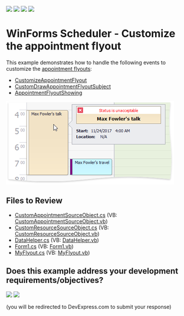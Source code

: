 <!-- default badges list -->
![](https://img.shields.io/endpoint?url=https://codecentral.devexpress.com/api/v1/VersionRange/128634284/24.2.1%2B)
[![](https://img.shields.io/badge/Open_in_DevExpress_Support_Center-FF7200?style=flat-square&logo=DevExpress&logoColor=white)](https://supportcenter.devexpress.com/ticket/details/T579967)
[![](https://img.shields.io/badge/📖_How_to_use_DevExpress_Examples-e9f6fc?style=flat-square)](https://docs.devexpress.com/GeneralInformation/403183)
[![](https://img.shields.io/badge/💬_Leave_Feedback-feecdd?style=flat-square)](#does-this-example-address-your-development-requirementsobjectives)
<!-- default badges end -->

# WinForms Scheduler - Customize the appointment flyout

This example demonstrates how to handle the following events to customize the [appointment flyouts](https://docs.devexpress.com/WindowsForms/118551/controls-and-libraries/scheduler/visual-elements/scheduler-control/appointment-flyout):

* [CustomizeAppointmentFlyout](https://docs.devexpress.com/WindowsForms/DevExpress.XtraScheduler.SchedulerControl.CustomizeAppointmentFlyout)
* [CustomDrawAppointmentFlyoutSubject](https://docs.devexpress.com/WindowsForms/DevExpress.XtraScheduler.SchedulerControl.CustomDrawAppointmentFlyoutSubject)
* [AppointmentFlyoutShowing](https://docs.devexpress.com/WindowsForms/DevExpress.XtraScheduler.SchedulerControl.AppointmentFlyoutShowing)

![WinForms Scheduler - Customize the appointment flyout](https://raw.githubusercontent.com/DevExpress-Examples/how-to-customize-the-appointment-flyout-t579967/17.2.3+/media/9fa48412-44b6-4954-a816-fddd9cfabc6b.png)


## Files to Review

* [CustomAppointmentSourceObject.cs](./CS/CustomAppointmentFlyoutExample/CustomAppointmentSourceObject.cs) (VB: [CustomAppointmentSourceObject.vb](./VB/CustomAppointmentFlyoutExample/CustomAppointmentSourceObject.vb))
* [CustomResourceSourceObject.cs](./CS/CustomAppointmentFlyoutExample/CustomResourceSourceObject.cs) (VB: [CustomResourceSourceObject.vb](./VB/CustomAppointmentFlyoutExample/CustomResourceSourceObject.vb))
* [DataHelper.cs](./CS/CustomAppointmentFlyoutExample/DataHelper.cs) (VB: [DataHelper.vb](./VB/CustomAppointmentFlyoutExample/DataHelper.vb))
* [Form1.cs](./CS/CustomAppointmentFlyoutExample/Form1.cs) (VB: [Form1.vb](./VB/CustomAppointmentFlyoutExample/Form1.vb))
* [MyFlyout.cs](./CS/CustomAppointmentFlyoutExample/MyFlyout.cs) (VB: [MyFlyout.vb](./VB/CustomAppointmentFlyoutExample/MyFlyout.vb))


<!-- feedback -->
## Does this example address your development requirements/objectives?

[<img src="https://www.devexpress.com/support/examples/i/yes-button.svg"/>](https://www.devexpress.com/support/examples/survey.xml?utm_source=github&utm_campaign=winforms-scheduler-customize-appointment-flyout&~~~was_helpful=yes) [<img src="https://www.devexpress.com/support/examples/i/no-button.svg"/>](https://www.devexpress.com/support/examples/survey.xml?utm_source=github&utm_campaign=winforms-scheduler-customize-appointment-flyout&~~~was_helpful=no)

(you will be redirected to DevExpress.com to submit your response)
<!-- feedback end -->
